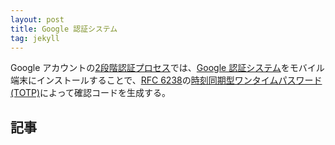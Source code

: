 ```yaml
---
layout: post
title: Google 認証システム
tag: jekyll
---
```

Google アカウントの[2段階認証プロセス](https://support.google.com/accounts/answer/1085463?hl=ja&ref_topic=1099588)では、[Google 認証システム](https://support.google.com/accounts/answer/1066447?hl=ja)をモバイル端末にインストールすることで、[RFC 6238](http://tools.ietf.org/html/rfc6238)の[時刻同期型ワンタイムパスワード (TOTP)](https://en.wikipedia.org/wiki/Time-based_One-time_Password_Algorithm)によって確認コードを生成する。　

## 記事 ##

